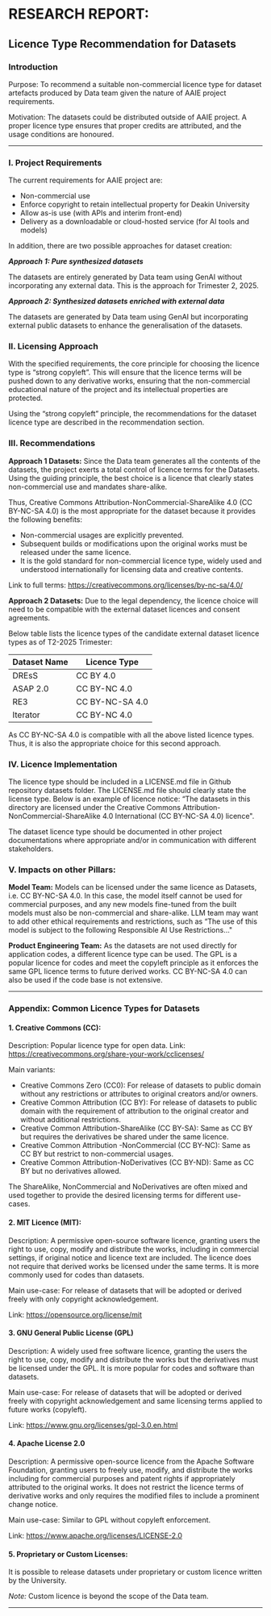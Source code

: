 # RESEARCH REPORT:  
## Licence Type Recommendation for Datasets

### Introduction  
Purpose: To recommend a suitable non-commercial licence type for dataset artefacts produced by Data team given the nature of AAIE project requirements. 

Motivation: The datasets could be distributed outside of AAIE project. A proper licence type ensures that proper credits are attributed, and the usage conditions are honoured. 

---

### I. Project Requirements 
The current requirements for AAIE project are:
-	Non-commercial use
-	Enforce copyright to retain intellectual property for Deakin University
-	Allow as-is use (with APIs and interim front-end)
-	Delivery as a downloadable or cloud-hosted service (for AI tools and models)

In addition, there are two possible approaches for dataset creation: 

***Approach 1: Pure synthesized datasets***

The datasets are entirely generated by Data team using GenAI without incorporating any external data. This is the approach for Trimester 2, 2025.

***Approach 2: Synthesized datasets enriched with external data***

The datasets are generated by Data team using GenAI but incorporating external public datasets to enhance the generalisation of the datasets.

### II. Licensing Approach  
With the specified requirements, the core principle for choosing the licence type is “strong copyleft”. This will ensure that the licence terms will be pushed down to any derivative works, ensuring that the non-commercial educational nature of the project and its intellectual properties are protected.

Using the “strong copyleft” principle, the recommendations for the dataset licence type are described in the recommendation section.

### III. Recommendations  
**Approach 1 Datasets:**
Since the Data team generates all the contents of the datasets, the project exerts a total control of licence terms for the Datasets. Using the guiding principle, the best choice is a licence that clearly states non-commercial use and mandates share-alike.

Thus, Creative Commons Attribution-NonCommercial-ShareAlike 4.0 (CC BY-NC-SA 4.0) is the most appropriate for the dataset because it provides the following benefits:
-	Non-commercial usages are explicitly prevented.
-	Subsequent builds or modifications upon the original works must be released under the same licence.
-	It is the gold standard for non-commercial licence type, widely used and understood internationally for licensing data and creative contents.

Link to full terms: https://creativecommons.org/licenses/by-nc-sa/4.0/ 

**Approach 2 Datasets:**
Due to the legal dependency, the licence choice will need to be compatible with the external dataset licences and consent agreements.

Below table lists the licence types of the candidate external dataset licence types as of T2-2025 Trimester:

| Dataset Name | Licence Type |
|--------------------|-------------------|
| DREsS | CC BY 4.0 |
| ASAP 2.0 | CC BY-NC 4.0 |
| RE3 | CC BY-NC-SA 4.0 |
| Iterator | CC BY-NC 4.0 |

As CC BY-NC-SA 4.0 is compatible with all the above listed licence types. Thus, it is also the appropriate choice for this second approach. 

### IV. Licence Implementation  
The licence type should be included in a LICENSE.md file in Github repository datasets folder. The LICENSE.md file should clearly state the license type. Below is an example of licence notice:
“The datasets in this directory are licensed under the Creative Commons Attribution-NonCommercial-ShareAlike 4.0 International (CC BY-NC-SA 4.0) licence".

The dataset licence type should be documented in other project documentations where appropriate and/or in communication with different stakeholders.

### V. Impacts on other Pillars:
**Model Team:**
Models can be licensed under the same licence as Datasets, i.e. CC BY-NC-SA 4.0. In this case, the model itself cannot be used for commercial purposes, and any new models fine-tuned from the built models must also be non-commercial and share-alike. LLM team may want to add other ethical requirements and restrictions, such as “The use of this model is subject to the following Responsible AI Use Restrictions..."

**Product Engineering Team:**
As the datasets are not used directly for application codes, a different licence type can be used. The GPL is a popular licence for codes and meet the copyleft principle as it enforces the same GPL licence terms to future derived works. CC BY-NC-SA 4.0 can also be used if the code base is not extensive. 

---

### Appendix: Common Licence Types for Datasets  
#### 1. Creative Commons (CC):
Description: Popular licence type for open data.
Link: https://creativecommons.org/share-your-work/cclicenses/ 

Main variants: 
- Creative Commons Zero (CC0): For release of datasets to public domain without any restrictions or attributes to original creators and/or owners. 
- Creative Common Attribution (CC BY): For release of datasets to public domain with the requirement of attribution to the original creator and without additional restrictions. 
- Creative Common Attribution-ShareAlike (CC BY-SA): Same as CC BY but requires the derivatives be shared under the same licence.
- Creative Common Attribution -NonCommercial (CC BY-NC): Same as CC BY but restrict to non-commercial usages.
- Creative Common Attribution-NoDerivatives (CC BY-ND): Same as CC BY but no derivatives allowed.

The ShareAlike, NonCommercial and NoDerivatives are often mixed and used together to provide the desired licensing terms for different use-cases.

#### 2. MIT Licence (MIT):
Description: A permissive open-source software licence, granting users the right to use, copy, modify and distribute the works, including in commercial settings, if original notice and licence text are included. The licence does not require that derived works be licensed under the same terms. It is more commonly used for codes than datasets.

Main use-case: For release of datasets that will be adopted or derived freely with only copyright acknowledgement. 

Link: https://opensource.org/license/mit 

#### 3.	GNU General Public License (GPL)
Description: A widely used free software licence, granting the users the right to use, copy, modify and distribute the works but the derivatives must be licensed under the GPL. It is more popular for codes and software than datasets.

Main use-case: For release of datasets that will be adopted or derived freely with copyright acknowledgement and same licensing terms applied to future works (copyleft).

Link: https://www.gnu.org/licenses/gpl-3.0.en.html 

#### 4.	Apache License 2.0
Description: A permissive open-source licence from the Apache Software Foundation, granting users to freely use, modify, and distribute the works including for commercial purposes and patent rights if appropriately attributed to the original works. It does not restrict the licence terms of derivative works and only requires the modified files to include a prominent change notice.

Main use-case: Similar to GPL without copyleft enforcement.

Link: https://www.apache.org/licenses/LICENSE-2.0

#### 5.	Proprietary or Custom Licenses: 
It is possible to release datasets under proprietary or custom licence written by the University.

*Note:* Custom licence is beyond the scope of the Data team.

---